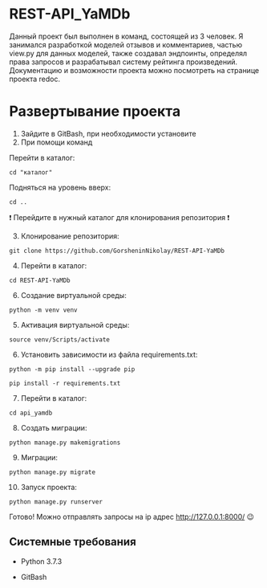 REST-API_YaMDb
===

Данный проект был выполнен в команд, состоящей из 3 человек. Я занимался разработкой моделей отзывов и комментариев, частью view.py для данных моделей, также создавал эндпоинты, определял права запросов и разрабатывал систему рейтинга произведений. Документацию и возможности проекта можно посмотреть на странице проекта redoc.

# Развертывание проекта

1. Зайдите в GitBash, при необходимости установите
2. При помощи команд 

Перейти в каталог:
```
cd "каталог"
```
Подняться на уровень вверх:
```
cd .. 
```
:exclamation: Перейдите в нужный каталог для клонирования репозитория :exclamation:

3. Клонирование репозитория:
```
git clone https://github.com/GorsheninNikolay/REST-API-YaMDb
```
4. Перейти в каталог:
```
cd REST-API-YaMDb
```
6. Создание виртуальной среды:
```
python -m venv venv 
```
5. Активация виртуальной среды:
```
source venv/Scripts/activate
```
6. Установить зависимости из файла requirements.txt:
```
python -m pip install --upgrade pip
```
```
pip install -r requirements.txt
```
7. Перейти в каталог:
```
cd api_yamdb
```
8. Создать миграции:
```
python manage.py makemigrations
```
9. Миграции:
```
python manage.py migrate
```
10. Запуск проекта:
```
python manage.py runserver
```

Готово! Можно отправлять запросы на ip адрес http://127.0.0.1:8000/ :wink:

Системные требования
----

- Python 3.7.3

- GitBash


